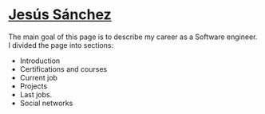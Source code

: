 # <a href="https://jschdeveloper.github.io/" target="_blank">Jesús Sánchez</a>




The main goal of this page is to describe my career as a Software engineer. I divided the page into sections:

- Introduction
- Certifications and courses
- Current job
- Projects
- Last jobs.
- Social networks


